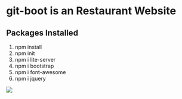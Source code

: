# git-boot is an Restaurant Website

## Packages Installed
1. npm install
2. npm init
3. npm i lite-server
4. npm i bootstrap
5. npm i font-awesome
6. npm i jquery


![](restaurantsite.gif)
